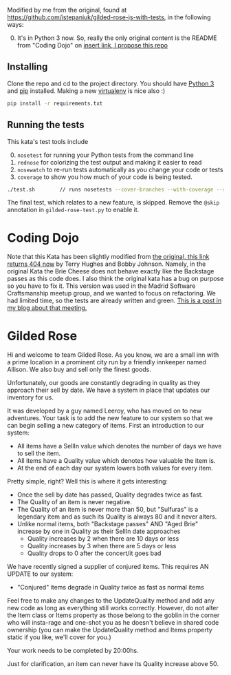 Modified by me from the original, found at https://github.com/istepaniuk/gilded-rose-js-with-tests, in the following ways:

0. It's in Python 3 now.  So, really the only original content is the README from "Coding Dojo" on [insert link, I propose this repo](https://github.com/emilybache/GildedRose-Refactoring-Kata)

## Installing

Clone the repo and cd to the project directory.
You should have [Python 3](https://www.python.org/downloads/) and  [pip](https://pip.pypa.io/en/stable/installing/) installed.  Making a new [virtualenv](https://virtualenv.pypa.io/en/stable/) is nice also :)

```bash
pip install -r requirements.txt
```

## Running the tests

This kata's test tools include

0. `nosetest` for running your Python tests from the command line
1. `rednose` for colorizing the test output and making it easier to read
2. `nosewatch` to re-run tests automatically as you change your code or tests
3. `coverage` to show you how much of your code is being tested.

```bash
./test.sh        // runs nosetests --cover-branches --with-coverage --rednose --with-watch --cover-erase --cover-html
```

The final test, which relates to a new feature, is skipped.  Remove the `@skip` annotation in `gilded-rose-test.py` to enable it.

Coding Dojo
===========

Note that this Kata has been slightly modified from [the original, this link returns 404 now](http://iamnotmyself.com/2011/02/13/refactor-this-the-gilded-rose-kata/) by Terry Hughes and Bobby Johnson. Namely, in the original Kata the Brie Cheese does not behave exactly like the Backstage passes as this code does. I also think the original kata has a bug on purpose so you have to fix it. This version was used in the Madrid Software Craftsmanship meetup group, and we wanted to focus on refactoring. We had limited time, so the tests are already written and green. [This is a post in my blog about that meeting.](http://blog.istepaniuk.com/refactoring-dojo-the-gilded-rose-kata)

Gilded Rose
===========
Hi and welcome to team Gilded Rose. 
As you know, we are a small inn with a prime location in a prominent city run by a friendly innkeeper named Allison.
We also buy and sell only the finest goods.

Unfortunately, our goods are constantly degrading in quality as they approach their sell by date. We have a system in place that updates our inventory for us. 

It was developed by a guy named Leeroy, who has moved on to new adventures. Your task is to add the new feature to our system so that we can begin selling a new category of items. First an introduction to our system:

 - All items have a SellIn value which denotes the number of days we have to sell the item.
 - All items have a Quality value which denotes how valuable the item is.
 - At the end of each day our system lowers both values for every item.

Pretty simple, right? Well this is where it gets interesting:

 - Once the sell by date has passed, Quality degrades twice as fast.
 - The Quality of an item is never negative.
 - The Quality of an item is never more than 50, but "Sulfuras" is a legendary item and as such its Quality is always 80 and it never alters.
 - Unlike normal items, both "Backstage passes" AND "Aged Brie" increase by one in Quality as their SellIn date approaches
     - Quality increases by 2 when there are 10 days or less 
     - Quality increases by 3 when there are 5 days or less 
     - Quality drops to 0 after the concert/it goes bad

We have recently signed a supplier of conjured items. This requires AN UPDATE to our system:

 - "Conjured" items degrade in Quality twice as fast as normal items

Feel free to make any changes to the UpdateQuality method and add any new code as long as everything still works correctly. However, do not alter the Item class or Items property as those belong to the goblin in the corner who will insta-rage and one-shot you as he doesn't believe in shared code ownership (you can make the UpdateQuality method and Items property static if you like, we'll cover for you.)

Your work needs to be completed by 20:00hs.

Just for clarification, an item can never have its Quality increase above 50.
